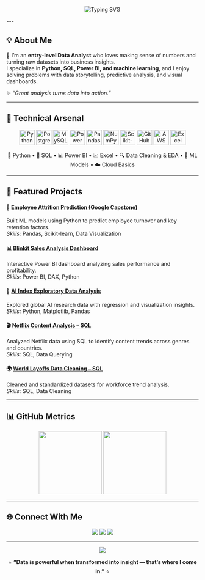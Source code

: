 <!-- 🌈 Dynamic Header -->
<p align="center">
  <img src="https://readme-typing-svg.herokuapp.com?font=Fira+Code&weight=600&size=26&pause=1000&color=00F0FF&center=true&vCenter=true&width=600&lines=👋+Hey%2C+I'm+Avinash+Patil!;📊+Data+Analyst+%7C+Python+%7C+SQL+%7C+Power+BI;🚀+Analytics+and+Data+Insights" alt="Typing SVG" />
</p>
---

## 💡 About Me  

🎯 I’m an **entry-level Data Analyst** who loves making sense of numbers and turning raw datasets into business insights.  
I specialize in **Python, SQL, Power BI, and machine learning**, and I enjoy solving problems with data storytelling, predictive analysis, and visual dashboards.

✨ *“Great analysis turns data into action.”*

---

## 🧠 Technical Arsenal  

<p align="center">
  <img src="https://cdn.jsdelivr.net/gh/devicons/devicon/icons/python/python-original.svg" width="40" height="40" alt="Python" />
  <img src="https://cdn.jsdelivr.net/gh/devicons/devicon/icons/postgresql/postgresql-original.svg" width="40" height="40" alt="PostgreSQL" />
  <img src="https://cdn.jsdelivr.net/gh/devicons/devicon/icons/mysql/mysql-original.svg" width="40" height="40" alt="MySQL" />
  <img src="https://www.vectorlogo.zone/logos/microsoft_powerbi/microsoft_powerbi-icon.svg" width="40" height="40" alt="Power BI" />
  <img src="https://cdn.jsdelivr.net/gh/devicons/devicon/icons/pandas/pandas-original.svg" width="40" height="40" alt="Pandas" />
  <img src="https://cdn.jsdelivr.net/gh/devicons/devicon/icons/numpy/numpy-original.svg" width="40" height="40" alt="NumPy" />
  <img src="https://cdn.jsdelivr.net/gh/devicons/devicon/icons/scikit-learn/scikit-learn-original.svg" width="40" height="40" alt="Scikit-learn" />
  <img src="https://cdn.jsdelivr.net/gh/devicons/devicon/icons/github/github-original.svg" width="40" height="40" alt="GitHub" />
  <img src="https://cdn.jsdelivr.net/gh/devicons/devicon/icons/amazonwebservices/amazonwebservices-original.svg" width="40" height="40" alt="AWS" />
  <img src="https://cdn.jsdelivr.net/gh/devicons/devicon/icons/excel/excel-original.svg" width="40" height="40" alt="Excel" />
</p>

<p align="center">
  🐍 Python • 🧮 SQL • 📊 Power BI • 📈 Excel • 🔍 Data Cleaning & EDA • 🤖 ML Models • ☁️ Cloud Basics
</p>

---

## 🚀 Featured Projects  

#### 🧠 [Employee Attrition Prediction (Google Capstone)](https://github.com/avinashpatil2140)
Built ML models using Python to predict employee turnover and key retention factors.  
*Skills:* Pandas, Scikit-learn, Data Visualization  

#### 📊 [Blinkit Sales Analysis Dashboard](https://github.com/avinashpatil2140)
Interactive Power BI dashboard analyzing sales performance and profitability.  
*Skills:* Power BI, DAX, Python  

#### 🤖 [AI Index Exploratory Data Analysis](https://github.com/avinashpatil2140)
Explored global AI research data with regression and visualization insights.  
*Skills:* Python, Matplotlib, Pandas  

#### 🎬 [Netflix Content Analysis – SQL](https://github.com/avinashpatil2140)
Analyzed Netflix data using SQL to identify content trends across genres and countries.  
*Skills:* SQL, Data Querying  

#### 🌍 [World Layoffs Data Cleaning – SQL](https://github.com/avinashpatil2140)
Cleaned and standardized datasets for workforce trend analysis.  
*Skills:* SQL, Data Cleaning  

---

## 📊 GitHub Metrics  

<p align="center">
  <img src="https://github-readme-stats.vercel.app/api?username=avinashpatil2140&show_icons=true&theme=react&hide_border=false" height="165">
  <img src="https://github-readme-streak-stats.herokuapp.com/?user=avinashpatil2140&theme=react" height="165">
</p>

---

## 🌐 Connect With Me  

<p align="center">
  <a href="https://www.linkedin.com/in/avinash-patil-41a737374/"><img src="https://img.shields.io/badge/LinkedIn-0A66C2?style=for-the-badge&logo=linkedin&logoColor=white"></a>
  <a href="mailto:avinashpatil@gmail.com"><img src="https://img.shields.io/badge/Gmail-D14836?style=for-the-badge&logo=gmail&logoColor=white"></a>
  <a href="https://github.com/avinashpatil2140"><img src="https://img.shields.io/badge/GitHub-171515?style=for-the-badge&logo=github&logoColor=white"></a>
</p>

---

<p align="center">
  <img src="https://readme-typing-svg.herokuapp.com?font=Fira+Code&pause=1200&color=00C2FF&center=true&vCenter=true&width=600&lines=📈+Data+%3D+Insight+%3D+Impact;Let's+Create+Value+from+Data!">
</p>

<p align="center">
⭐ <b>“Data is powerful when transformed into insight — that’s where I come in.”</b> ⭐
</p>
